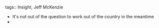 tags:: Insight, Jeff McKenzie

- It's not out of the question to work out of the country in the meantime
-